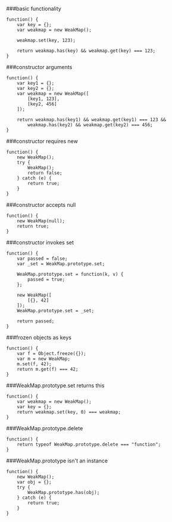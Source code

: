 ###basic functionality
          
```
function() {
    var key = {};
    var weakmap = new WeakMap();

    weakmap.set(key, 123);

    return weakmap.has(key) && weakmap.get(key) === 123;
}
```
###constructor arguments
          
```
function() {
    var key1 = {};
    var key2 = {};
    var weakmap = new WeakMap([
        [key1, 123],
        [key2, 456]
    ]);

    return weakmap.has(key1) && weakmap.get(key1) === 123 &&
        weakmap.has(key2) && weakmap.get(key2) === 456;
}
```
###constructor requires new
          
```
function() {
    new WeakMap();
    try {
        WeakMap();
        return false;
    } catch (e) {
        return true;
    }
}
```
###constructor accepts null
          
```
function() {
    new WeakMap(null);
    return true;
}
```
###constructor invokes set
          
```
function() {
    var passed = false;
    var _set = WeakMap.prototype.set;

    WeakMap.prototype.set = function(k, v) {
        passed = true;
    };

    new WeakMap([
        [{}, 42]
    ]);
    WeakMap.prototype.set = _set;

    return passed;
}
```
###frozen objects as keys
          
```
function() {
    var f = Object.freeze({});
    var m = new WeakMap;
    m.set(f, 42);
    return m.get(f) === 42;
}
```
###WeakMap.prototype.set returns this
          
```
function() {
    var weakmap = new WeakMap();
    var key = {};
    return weakmap.set(key, 0) === weakmap;
}
```
###WeakMap.prototype.delete
          
```
function() {
    return typeof WeakMap.prototype.delete === "function";
}
```
###WeakMap.prototype isn't an instance
          
```
function() {
    new WeakMap();
    var obj = {};
    try {
        WeakMap.prototype.has(obj);
    } catch (e) {
        return true;
    }
}
```
